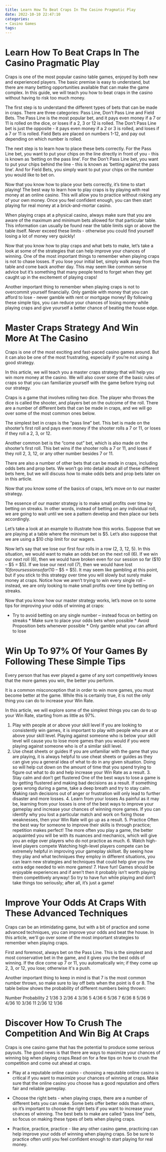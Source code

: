 ```yaml
---
title: Learn How To Beat Craps In The Casino Pragmatic Play 
date: 2022-10-10 22:47:10
categories:
- Casino Games
tags:
---
```



#  Learn How To Beat Craps In The Casino Pragmatic Play 

Craps is one of the most popular casino table games, enjoyed by both new and experienced players. The basic premise is easy to understand, but there are many betting opportunities available that can make the game complex. In this guide, we will teach you how to beat craps in the casino without having to risk too much money.

The first step is to understand the different types of bets that can be made in craps. There are three categories: Pass Line, Don’t Pass Line and Field Bets. The Pass Line is the most popular bet, and it pays even money if a 7 or 11 is rolled on the dice, or loses if a 2, 3 or 12 is rolled. The Don’t Pass Line bet is just the opposite - it pays even money if a 2 or 3 is rolled, and loses if a 7 or 11 is rolled. Field Bets are placed on numbers 1-12, and pay out depending on which number is rolled.

The next step is to learn how to place these bets correctly. For the Pass Line bet, you want to put your chips on the line directly in front of you - this is known as ‘betting on the pass line’. For the Don’t Pass Line bet, you want to put your chips behind the line - this is known as ‘betting against the pass line’. And for Field Bets, you simply want to put your chips on the number you would like to bet on.

Now that you know how to place your bets correctly, it’s time to start playing! The best way to learn how to play craps is by playing with real money at an online casino. This will allow you to practice without risking any of your own money. Once you feel confident enough, you can then start playing for real money at a brick-and-mortar casino.

When playing craps at a physical casino, always make sure that you are aware of the maximum and minimum bets allowed for that particular table. This information can usually be found near the table limits sign or above the table itself. Never exceed these limits - otherwise you could find yourself losing a lot of money very quickly!


Now that you know how to play craps and what bets to make, let’s take a look at some of the strategies that can help improve your chances of winning. One of the most important things to remember when playing craps is not to chase losses. If you lose your initial bet, simply walk away from the table and come back another day. This may seem like common sense advice but it’s something that many people tend to forget when they get caught up in the excitement of playing craps!

Another important thing to remember when playing craps is not to overcommit yourself financially. Only gamble with money that you can afford to lose - never gamble with rent or mortgage money! By following these simple tips, you can reduce your chances of losing money while playing craps and give yourself a better chance of beating the house edge.

#  Master Craps Strategy And Win More At The Casino 
Craps is one of the most exciting and fast-paced casino games around. But it can also be one of the most frustrating, especially if you’re not using a good strategy. 

In this article, we will teach you a master craps strategy that will help you win more money at the casino. We will also cover some of the basic rules of craps so that you can familiarize yourself with the game before trying out our strategy. 

Craps is a game that involves rolling two dice. The player who throws the dice is called the shooter, and players bet on the outcome of the roll. There are a number of different bets that can be made in craps, and we will go over some of the most common ones below. 

The simplest bet in craps is the “pass line” bet. This bet is made on the shooter’s first roll and pays even money if the shooter rolls a 7 or 11, or loses if they roll a 2, 3, or 12. 

Another common bet is the “come out” bet, which is also made on the shooter’s first roll. This bet wins if the shooter rolls a 7 or 11, and loses if they roll 2, 3, 12, or any other number besides 7 or 11. 

There are also a number of other bets that can be made in craps, including odds bets and prop bets. We won’t go into detail about all of these different bets here, but we will discuss how to make odds bets and prop bets later on in this article. 

Now that you know some of the basics of craps, let’s move on to our master strategy. 

The essence of our master strategy is to make small profits over time by betting on streaks. In other words, instead of betting on any individual roll, we are going to wait until we see a pattern develop and then place our bets accordingly. 

Let’s take a look at an example to illustrate how this works. Suppose that we are playing at a table where the minimum bet is $5. Let’s also suppose that we are using a $10 chip limit for our wagers. 

Now let’s say that we lose our first four rolls in a row (2, 3, 12, 5). In this situation, we would want to make an odds bet on the next roll (6). If we win our next roll (6), then we would have broken even for our session so far ($10 – $5 = $5). If we lose our next roll (7), then we would have lost $10 for our session so far ($10 – $5 = $5). 
It may seem like gambling at this point, but if you stick to this strategy over time you will slowly but surely make money at craps. Notice how we aren’t trying to win every single roll – instead, we are only looking to make small profits over time by betting on streaks. 

Now that you know how our master strategy works, let’s move on to some tips for improving your odds of winning at craps: 

 * Try to avoid betting on any single number – instead focus on betting on streaks * Make sure to place your odds bets when possible * Avoid Proposition bets whenever possible * Only gamble what you can afford to lose

#  Win Up To 97% Of Your Games By Following These Simple Tips 

Every person that has ever played a game of any sort competitively knows that the more games you win, the better you perform. 

It is a common misconception that in order to win more games, you must become better at the game. While this is certainly true, it is not the only thing you can do to increase your Win Rate. 

In this article, we will explore some of the simplest things you can do to up your Win Rate, starting from as little as 97%. 

1. Play with people at or above your skill level 
If you are looking to consistently win games, it is important to play with people who are at or above your skill level. Playing against someone who is below your skill level will cause you to lose more games than you would if you were playing against someone who is of a similar skill level. 
2. Use cheat sheets or guides If you are unfamiliar with the game that you are playing, it is always helpful to use cheat sheets or guides as they can give you a general idea of what to do in any given situation. Doing so will help cut down on the amount of time that you spend trying to figure out what to do and help increase your Win Rate as a result. 3. Stay calm and don’t get flustered One of the best ways to lose a game is by getting flustered and making bad decisions as a result. If something goes wrong during a game, take a deep breath and try to stay calm. Making rash decisions out of anger or frustration will only lead to further disaster and more losses. 4. Learn from your losses As painful as it may be, learning from your losses is one of the best ways to improve your gameplay and increase your chances of winning more games. If you can identify why you lost a particular match and work on fixing those weaknesses, then your Win Rate will go up as a result. 5. Practice Often the best way for someone to improve their skills is through practice; repetition makes perfect! The more often you play a game, the better acquainted you will be with its nuances and mechanics, which will give you an edge over players who do not practice as much. 6. Watch high-level players compete Watching high-level players compete can be extremely helpful in improving your gameplay skillset. By seeing how they play and what techniques they employ in different situations, you can learn new strategies and techniques that could help give you the extra edge needed to win more games! 7. Have fun! Games should be enjoyable experiences and if aren’t then it probably isn’t worth playing them competitively anyway! So try to have fun while playing and don’t take things too seriously; after all, it’s just a game!

#  Improve Your Odds At Craps With These Advanced Techniques 

Craps can be an intimidating game, but with a bit of practice and some advanced techniques, you can improve your odds and beat the house. In this article, we'll go over some of the most important strategies to remember when playing craps. 

First and foremost, always bet on the Pass Line. This is the simplest and most conservative bet in the game, and it gives you the best odds of winning. If the dice come up 7 or 11, you automatically win; if they come up 2, 3, or 12, you lose; otherwise it's a push. 

Another important thing to keep in mind is that 7 is the most common number thrown, so make sure to lay off bets when the point is 6 or 8. The table below shows the probability of different numbers being thrown:

Number Probability
2 1/36
3 2/36
4 3/36
5 4/36
6 5/36
7 6/36
8 5/36
9 4/36
10 3/36
11 2/36
12 1/36

#  Discover How To Crush The Competition And Win Big At Craps

Craps is one casino game that has the potential to produce some serious payouts. The good news is that there are ways to maximize your chances of winning big when playing craps.Read on for a few tips on how to crush the competition and come out ahead at craps.

* Play at a reputable online casino - choosing a reputable online casino is critical if you want to maximize your chances of winning at craps. Make sure that the online casino you choose has a good reputation and offers fair and reliable gameplay.

* Choose the right bets - when playing craps, there are a number of different bets you can make. Some bets offer better odds than others, so it’s important to choose the right bets if you want to increase your chances of winning. The best bets to make are called “pass line” bets, so focus on making these types of bets when playing craps.

* Practice, practice, practice - like any other casino game, practicing can help improve your odds of winning when playing craps. So be sure to practice often until you feel confident enough to start playing for real money.